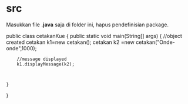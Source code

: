 src
===  
Masukkan file **.java** saja di folder ini, hapus pendefinisian package.


public class cetakanKue {
    public static void main(String[] args) {
        //object created
        cetakan k1=new cetakan();
        cetakan k2 =new cetakan("Onde-onde",1000);
        
        //message displayed
        k1.displayMessage(k2);
        
        
        
    }
    
}
